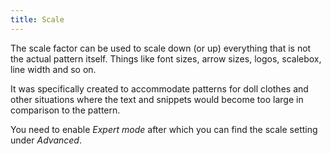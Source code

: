 ```yaml
---
title: Scale
---
```


The scale factor can be used to scale down (or up) everything that is not the
actual pattern itself. Things like font sizes, arrow sizes, logos, scalebox,
line width and so on.

It was specifically created to accommodate patterns for doll clothes and other
situations where the text and snippets would become too large in comparison to the pattern.

You need to enable _Expert mode_ after which you can find the scale setting
under _Advanced_.
